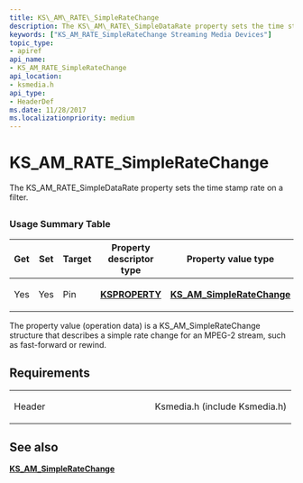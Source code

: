```yaml
---
title: KS\_AM\_RATE\_SimpleRateChange
description: The KS\_AM\_RATE\_SimpleDataRate property sets the time stamp rate on a filter.
keywords: ["KS_AM_RATE_SimpleRateChange Streaming Media Devices"]
topic_type:
- apiref
api_name:
- KS_AM_RATE_SimpleRateChange
api_location:
- ksmedia.h
api_type:
- HeaderDef
ms.date: 11/28/2017
ms.localizationpriority: medium
---
```


# KS\_AM\_RATE\_SimpleRateChange


The KS\_AM\_RATE\_SimpleDataRate property sets the time stamp rate on a filter.

## <span id="ddk_ks_am_rate_simpleratechange_ks"></span><span id="DDK_KS_AM_RATE_SIMPLERATECHANGE_KS"></span>


### Usage Summary Table

<table>
<colgroup>
<col width="20%" />
<col width="20%" />
<col width="20%" />
<col width="20%" />
<col width="20%" />
</colgroup>
<thead>
<tr class="header">
<th>Get</th>
<th>Set</th>
<th>Target</th>
<th>Property descriptor type</th>
<th>Property value type</th>
</tr>
</thead>
<tbody>
<tr class="odd">
<td><p>Yes</p></td>
<td><p>Yes</p></td>
<td><p>Pin</p></td>
<td><p><a href="/windows-hardware/drivers/ddi/ks/ns-ks-ksidentifier" data-raw-source="[&lt;strong&gt;KSPROPERTY&lt;/strong&gt;](/windows-hardware/drivers/ddi/ks/ns-ks-ksidentifier)"><strong>KSPROPERTY</strong></a></p></td>
<td><p><a href="/windows-hardware/drivers/ddi/ksmedia/ns-ksmedia-ks_am_simpleratechange" data-raw-source="[&lt;strong&gt;KS_AM_SimpleRateChange&lt;/strong&gt;](/windows-hardware/drivers/ddi/ksmedia/ns-ksmedia-ks_am_simpleratechange)"><strong>KS_AM_SimpleRateChange</strong></a></p></td>
</tr>
</tbody>
</table>

 

The property value (operation data) is a KS\_AM\_SimpleRateChange structure that describes a simple rate change for an MPEG-2 stream, such as fast-forward or rewind.

## Requirements

<table>
<colgroup>
<col width="50%" />
<col width="50%" />
</colgroup>
<tbody>
<tr class="odd">
<td><p>Header</p></td>
<td>Ksmedia.h (include Ksmedia.h)</td>
</tr>
</tbody>
</table>

## See also


[**KS\_AM\_SimpleRateChange**](/windows-hardware/drivers/ddi/ksmedia/ns-ksmedia-ks_am_simpleratechange)

